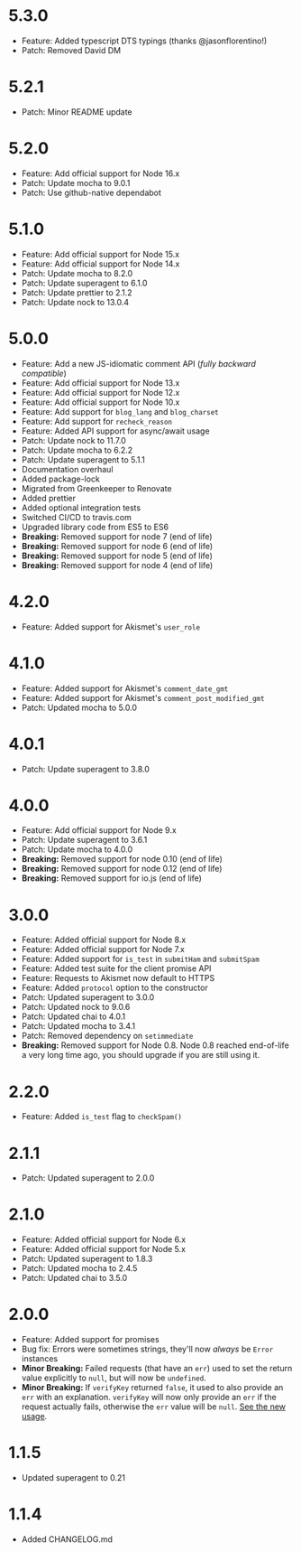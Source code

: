 5.3.0
=====

* Feature: Added typescript DTS typings (thanks @jasonflorentino!)
* Patch: Removed David DM

5.2.1
=====

* Patch: Minor README update

5.2.0
=====

* Feature: Add official support for Node 16.x
* Patch: Update mocha to 9.0.1
* Patch: Use github-native dependabot

5.1.0
=====

* Feature: Add official support for Node 15.x
* Feature: Add official support for Node 14.x
* Patch: Update mocha to 8.2.0
* Patch: Update superagent to 6.1.0
* Patch: Update prettier to 2.1.2
* Patch: Update nock to 13.0.4

5.0.0
=====

* Feature: Add a new JS-idiomatic comment API (*fully backward compatible*)
* Feature: Add official support for Node 13.x
* Feature: Add official support for Node 12.x
* Feature: Add official support for Node 10.x
* Feature: Add support for `blog_lang` and `blog_charset`
* Feature: Add support for `recheck_reason`
* Feature: Added API support for async/await usage
* Patch: Update nock to 11.7.0
* Patch: Update mocha to 6.2.2
* Patch: Update superagent to 5.1.1
* Documentation overhaul
* Added package-lock
* Migrated from Greenkeeper to Renovate
* Added prettier
* Added optional integration tests
* Switched CI/CD to travis.com
* Upgraded library code from ES5 to ES6
* **Breaking:** Removed support for node 7 (end of life)
* **Breaking:** Removed support for node 6 (end of life)
* **Breaking:** Removed support for node 5 (end of life)
* **Breaking:** Removed support for node 4 (end of life)

4.2.0
=====

* Feature: Added support for Akismet's `user_role`

4.1.0
=====

* Feature: Added support for Akismet's `comment_date_gmt`
* Feature: Added support for Akismet's `comment_post_modified_gmt`
* Patch: Updated mocha to 5.0.0

4.0.1
=====

* Patch: Update superagent to 3.8.0

4.0.0
=====

* Feature: Add official support for Node 9.x
* Patch: Update superagent to 3.6.1
* Patch: Update mocha to 4.0.0
* **Breaking:** Removed support for node 0.10 (end of life)
* **Breaking:** Removed support for node 0.12 (end of life)
* **Breaking:** Removed support for io.js (end of life)

3.0.0
=====

* Feature: Added official support for Node 8.x
* Feature: Added official support for Node 7.x
* Feature: Added support for `is_test` in `submitHam` and `submitSpam`
* Feature: Added test suite for the client promise API
* Feature: Requests to Akismet now default to HTTPS
* Feature: Added `protocol` option to the constructor
* Patch: Updated superagent to 3.0.0
* Patch: Updated nock to 9.0.6
* Patch: Updated chai to 4.0.1
* Patch: Updated mocha to 3.4.1
* Patch: Removed dependency on `setimmediate`
* **Breaking:** Removed support for Node 0.8. Node 0.8 reached end-of-life a 
very long time ago, you should upgrade if you are still using it.

2.2.0
=====

* Feature: Added `is_test` flag to `checkSpam()`

2.1.1
=====

* Patch: Updated superagent to 2.0.0

2.1.0
=====

* Feature: Added official support for Node 6.x 
* Feature: Added official support for Node 5.x 
* Patch: Updated superagent to 1.8.3
* Patch: Updated mocha to 2.4.5
* Patch: Updated chai to 3.5.0

2.0.0
=====

* Feature: Added support for promises
* Bug fix: Errors were sometimes strings, they'll now _always_ be `Error` instances
* **Minor Breaking:** Failed requests (that have an `err`) used to set the return value explicitly to `null`, but will now be `undefined`.
* **Minor Breaking:** If `verifyKey` returned `false`, it used to also provide an `err` with an explanation. `verifyKey` will now only provide an `err` if the request actually fails, otherwise the `err` value will be `null`. [See the new usage](https://github.com/chrisfosterelli/akismet-api#verifying-your-key).

1.1.5
=====

* Updated superagent to 0.21

1.1.4
=====

* Added CHANGELOG.md
